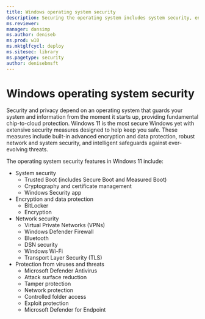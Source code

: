 ```yaml
---
title: Windows operating system security
description: Securing the operating system includes system security, encryption, network security, and threat protection.
ms.reviewer: 
manager: dansimp
ms.author: deniseb
ms.prod: w10
ms.mktglfcycl: deploy
ms.sitesec: library
ms.pagetype: security
author: denisebmsft
---
```


# Windows operating system security

Security and privacy depend on an operating system that guards your system and information from the moment it starts up, providing fundamental chip-to-cloud protection. Windows 11 is the most secure Windows yet with extensive security measures designed to help keep you safe. These measures include built-in advanced encryption and data protection, robust network and system security, and intelligent safeguards against ever-evolving threats. 

The operating system security features in Windows 11 include:

- System security
    - Trusted Boot (includes Secure Boot and Measured Boot)
    - Cryptography and certificate management
    - Windows Security app
- Encryption and data protection
    - BitLocker
    - Encryption
- Network security
    - Virtual Private Networks (VPNs)
    - Windows Defender Firewall
    - Bluetooth
    - DSN security
    - Windows Wi-Fi
    - Transport Layer Security (TLS)
- Protection from viruses and threats
    - Microsoft Defender Antivirus
    - Attack surface reduction
    - Tamper protection
    - Network protection
    - Controlled folder access
    - Exploit protection
    - Microsoft Defender for Endpoint




